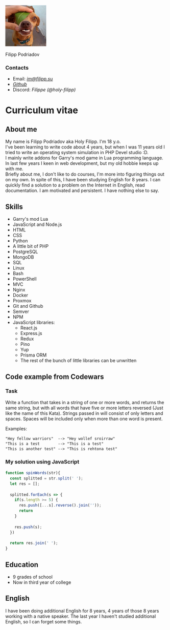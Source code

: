 <img src="img/avatar.jpg" alt="avatar" width="128px" height="128px">

Filipp Podriadov

### Contacts

- Email: *im@filipp.su*
- *[Github](https://github.com/holy-filipp/)*
- Discord: *Filippe (@holy-filipp)*

# Curriculum vitae

## About me

My name is Filipp Podriadov aka Holy Filipp. I'm 18 y.o. \
I've been learning to write code about 4 years, but when I was 11 years old I tried to write an operating system simulation in PHP Devel studio :D. \
I mainly write addons for Garry's mod game in Lua programming language. In last few years I keen in web development, but my old hobbie keeps up with me. \
Briefly about me, I don't like to do courses, I'm more into figuring things out on my own. In spite of this, I have been studying English for 8 years. I can quickly find a solution to a problem on the Internet in English, read documentation. I am motivated and persistent. I have nothing else to say.

## Skills
- Garry's mod Lua
- JavaScript and Node.js
- HTML
- CSS
- Python
- A little bit of PHP
- PostgreSQL
- MongoDB
- SQL
- Linux
- Bash
- PowerShell
- MVC
- Nginx
- Docker
- Proxmox
- Git and Github
- Semver
- NPM
- JavaScript libraries:
    + React.js
    + Express.js
    + Redux
    + Pino
    + Yup
    + Prisma ORM
    + The rest of the bunch of little libraries can be unwritten

## Code example from Codewars

### Task

Write a function that takes in a string of one or more words, and returns the same string, but with all words that have five or more letters reversed (Just like the name of this Kata). Strings passed in will consist of only letters and spaces. Spaces will be included only when more than one word is present.

Examples:

    "Hey fellow warriors"  --> "Hey wollef sroirraw" 
    "This is a test        --> "This is a test" 
    "This is another test" --> "This is rehtona test"

### My solution using JavaScript

```js
function spinWords(str){
  const splitted = str.split(' ');
  let res = [];
  
  splitted.forEach(s => {
    if(s.length >= 5) {
      res.push([...s].reverse().join(''));
      return
    }
    
    res.push(s);
  })
  
  return res.join(' ');
}
```

## Education

- 9 grades of school
- Now in third year of college

## English

I have been doing additional English for 8 years, 4 years of those 8 years working with a native speaker. The last year I haven't studied additional English, so I can forget some things.